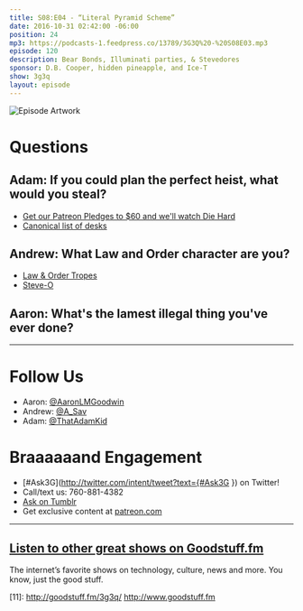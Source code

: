 ```yaml
---
title: S08:E04 - “Literal Pyramid Scheme”
date: 2016-10-31 02:42:00 -06:00
position: 24
mp3: https://podcasts-1.feedpress.co/13789/3G3Q%20-%20S08E03.mp3
episode: 120
description: Bear Bonds, Illuminati parties, & Stevedores
sponsor: D.B. Cooper, hidden pineapple, and Ice-T
show: 3g3q
layout: episode
---
```


![Episode Artwork][1]

# Questions

## Adam: If you could plan the perfect heist, what would you steal?

* [Get our Patreon Pledges to $60 and we'll watch Die Hard][2]
* [Canonical list of desks][3]

## Andrew: What Law and Order character are you?

* [Law &amp; Order Tropes][4]
* [Steve-O][5]

## Aaron: What's the lamest illegal thing you've ever done?

***

# Follow Us
* Aaron: [@AaronLMGoodwin](http://twitter.com/aaronlmgoodwin)
* Andrew: [@A_Sav](http://twitter.com/a_sav)
* Adam: [@ThatAdamKid](http://twitter.com/thatadamkid)

# Braaaaaand Engagement
* [#Ask3G](http://twitter.com/intent/tweet?text={#Ask3G }) on Twitter!
* Call/text us: 760-881-4382
* [Ask on Tumblr](http://3g3q.co/ask)
* Get exclusive content at [patreon.com](http://www.patreon.com/3g3q)

***

## [Listen to other great shows on Goodstuff.fm](http://goodstuff.fm/)
The internet’s favorite shows on technology, culture, news and more. You know, just the good stuff.

[1]: http://l.gdwn.co/1brzy.jpg
[2]: https://www.patreon.com/3g3q
[3]: http://bit.ly/2cXFm2J
[4]: http://tvtropes.org/pmwiki/pmwiki.php/Characters/LawAndOrder
[5]: http://bit.ly/2dAHLyr
[6]: http://twitter.com/aaronlmgoodwin
[7]: http://twitter.com/a_sav
[8]: http://twitter.com/thatadamkid
[9]: http://3g3q.co/ask
[10]: http://www.patreon.com/3g3q
[11]: http://goodstuff.fm/3g3q/ http://www.goodstuff.fm
